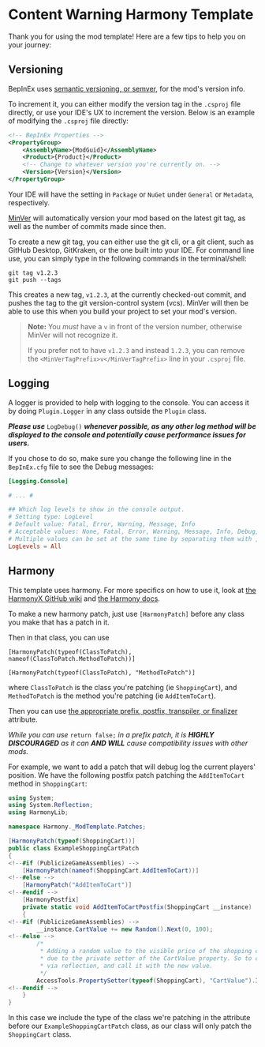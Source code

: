 # Content Warning Harmony Template

Thank you for using the mod template! Here are a few tips to help you on your journey:

## Versioning

BepInEx uses [semantic versioning, or semver](https://semver.org/), for the mod's version info.
<!--#if (!UseMinVer) -->
To increment it, you can either modify the version tag in the `.csproj` file directly, or use your IDE's UX to increment the version. Below is an example of modifying the `.csproj` file directly:

```xml
<!-- BepInEx Properties -->
<PropertyGroup>
    <AssemblyName>{ModGuid}</AssemblyName>
    <Product>{Product}</Product>
    <!-- Change to whatever version you're currently on. -->
    <Version>{Version}</Version>
</PropertyGroup>
```

Your IDE will have the setting in `Package` or `NuGet` under `General` or `Metadata`, respectively.
<!--#else -->
[MinVer](https://github.com/adamralph/minver?tab=readme-ov-file#usage) will automatically
version your mod based on the latest git tag, as well as the number of commits made since then.

To create a new git tag, you can either use the git cli, or a git client,
such as GitHub Desktop, GitKraken, or the one built into your IDE.
For command line use, you can simply type in the following commands in the terminal/shell:

```shell
git tag v1.2.3
git push --tags
```

This creates a new tag, `v1.2.3`, at the currently checked-out commit,
and pushes the tag to the git version-control system (vcs).
MinVer will then be able to use this when you build your project to set your mod's version.

> **Note:** You *must* have a `v` in front of the version number, otherwise MinVer will not recognize it.
>
> If you prefer not to have `v1.2.3` and instead `1.2.3`, you can remove the `<MinVerTagPrefix>v</MinVerTagPrefix>` line in your `.csproj` file.
<!--#endif -->

## Logging

A logger is provided to help with logging to the console.
You can access it by doing `Plugin.Logger` in any class outside the `Plugin` class.

***Please use*** `LogDebug()` ***whenever possible, as any other log method
will be displayed to the console and potentially cause performance issues for users.***

If you chose to do so, make sure you change the following line in the `BepInEx.cfg` file to see the Debug messages:

```toml
[Logging.Console]

# ... #

## Which log levels to show in the console output.
# Setting type: LogLevel
# Default value: Fatal, Error, Warning, Message, Info
# Acceptable values: None, Fatal, Error, Warning, Message, Info, Debug, All
# Multiple values can be set at the same time by separating them with , (e.g. Debug, Warning)
LogLevels = All
```

## Harmony

This template uses harmony. For more specifics on how to use it, look at
[the HarmonyX GitHub wiki](https://github.com/BepInEx/HarmonyX/wiki) and
[the Harmony docs](https://harmony.pardeike.net/).

To make a new harmony patch, just use `[HarmonyPatch]` before any class you make that has a patch in it.

Then in that class, you can use
<!--#if (PublicizeGameAssemblies) -->
`[HarmonyPatch(typeof(ClassToPatch), nameof(ClassToPatch.MethodToPatch))]`
<!--#else -->
`[HarmonyPatch(typeof(ClassToPatch), "MethodToPatch")]`
<!--#endif -->
where `ClassToPatch` is the class you're patching (ie `ShoppingCart`), and `MethodToPatch` is the method you're patching (ie `AddItemToCart`).

Then you can use
[the appropriate prefix, postfix, transpiler, or finalizer](https://harmony.pardeike.net/articles/patching.html) attribute.

_While you can use_ `return false;` _in a prefix patch,
it is **HIGHLY DISCOURAGED** as it can **AND WILL** cause compatibility issues with other mods._

For example, we want to add a patch that will debug log the current players' position.
We have the following postfix patch patching the `AddItemToCart` method
in `ShoppingCart`:

```csharp
using System;
using System.Reflection;
using HarmonyLib;

namespace Harmony._ModTemplate.Patches;

[HarmonyPatch(typeof(ShoppingCart))]
public class ExampleShoppingCartPatch
{
<!--#if (PublicizeGameAssemblies) -->
    [HarmonyPatch(nameof(ShoppingCart.AddItemToCart))]
<!--#else -->
    [HarmonyPatch("AddItemToCart")]
<!--#endif -->
    [HarmonyPostfix]
    private static void AddItemToCartPostfix(ShoppingCart __instance)
    {
<!--#if (PublicizeGameAssemblies) -->
        __instance.CartValue += new Random().Next(0, 100);
<!--#else -->
        /*
         * Adding a random value to the visible price of the shopping cart (not actual) is slightly complicated
         * due to the private setter of the CartValue property. So to change the value, we must get the setter
         * via reflection, and call it with the new value.
         */
        AccessTools.PropertySetter(typeof(ShoppingCart), "CartValue").Invoke(ShoppingCart.CartValue + new Random().Next(0, 100));
<!--#endif -->
    }
}

```

In this case we include the type of the class we're patching in the attribute
before our `ExampleShoppingCartPatch` class,
as our class will only patch the `ShoppingCart` class.
